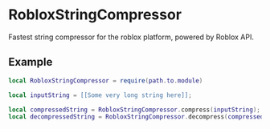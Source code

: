 # RobloxStringCompressor
Fastest string compressor for the roblox platform, powered by Roblox API.

## Example
```lua
local RobloxStringCompressor = require(path.to.module)

local inputString = [[Some very long string here]];

local compressedString = RobloxStringCompressor.compress(inputString);
local decompressedString = RobloxStringCompressor.decompress(compressedString);
```
